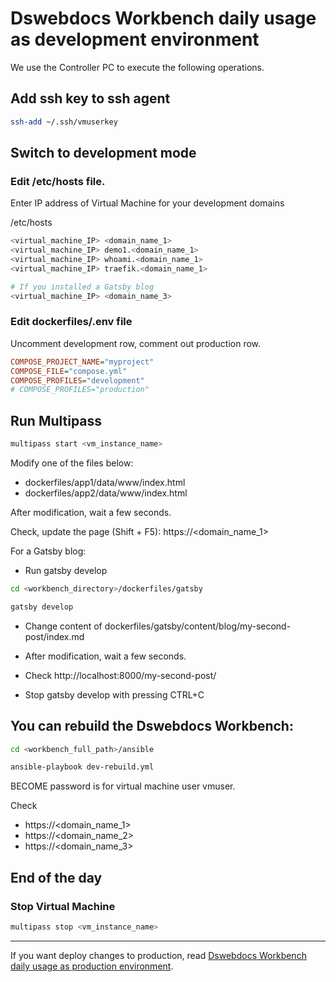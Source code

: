 # Dswebdocs Workbench daily usage as development environment

We use the Controller PC to execute the following operations.

## Add ssh key to ssh agent
```bash
ssh-add ~/.ssh/vmuserkey
```

## Switch to development mode

### Edit /etc/hosts file. 
Enter IP address of Virtual Machine for your development domains

/etc/hosts
```bash
<virtual_machine_IP> <domain_name_1>
<virtual_machine_IP> demo1.<domain_name_1>
<virtual_machine_IP> whoami.<domain_name_1>
<virtual_machine_IP> traefik.<domain_name_1>

# If you installed a Gatsby blog
<virtual_machine_IP> <domain_name_3>
```

### Edit dockerfiles/.env file

Uncomment development row, comment out production row.
```ini
COMPOSE_PROJECT_NAME="myproject"
COMPOSE_FILE="compose.yml"
COMPOSE_PROFILES="development"
# COMPOSE_PROFILES="production"
```

## Run Multipass
```bash
multipass start <vm_instance_name>
```

Modify one of the files below:
  - dockerfiles/app1/data/www/index.html
  - dockerfiles/app2/data/www/index.html

After modification, wait a few seconds. 

Check, update the page (Shift + F5):
https://<domain_name_1>

For a Gatsby blog:
- Run gatsby develop
```bash
cd <workbench_directory>/dockerfiles/gatsby
```
```bash
gatsby develop
```
- Change content of dockerfiles/gatsby/content/blog/my-second-post/index.md

- After modification, wait a few seconds. 
- Check http://localhost:8000/my-second-post/
- Stop gatsby develop with pressing CTRL+C

## You can rebuild the Dswebdocs Workbench:

```bash
cd <workbench_full_path>/ansible
```
```bash
ansible-playbook dev-rebuild.yml
```

BECOME password is for virtual machine user vmuser.

Check
- https://<domain_name_1>
- https://<domain_name_2>
- https://<domain_name_3>

## End of the day


### Stop Virtual Machine
```bash
multipass stop <vm_instance_name>
```

-----

If you want deploy changes to production, read [Dswebdocs Workbench daily usage as production environment](docs/daily-production.md).